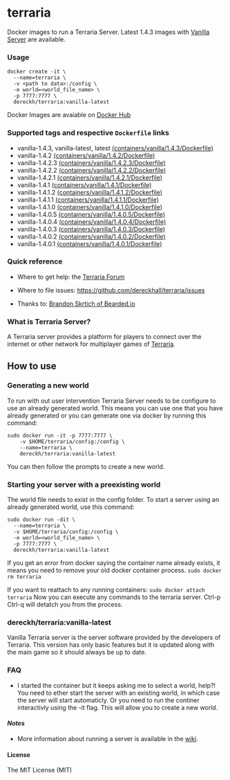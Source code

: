 # terraria

Docker images to run a Terraria Server. Latest 1.4.3 images with [Vanilla Server](https://terraria.gamepedia.com/Server) are available.

### Usage
```
docker create -it \
  --name=terraria \
  -v <path to data>:/config \
  -e world=<world_file_name> \
  -p 7777:7777 \
  dereckh/terraria:vanilla-latest
```

Docker Images are avaiable on [Docker Hub](https://hub.docker.com/repository/docker/dereckh/terraria)

### Supported tags and respective `Dockerfile` links
* vanilla-1.4.3, vanilla-latest, latest [(containers/vanilla/1.4.3/Dockerfile)](https://github.com/dereckhall/terraria/blob/master/containers/vanilla/1.4.3/Dockerfile)
* vanilla-1.4.2 [(containers/vanilla/1.4.2/Dockerfile)](https://github.com/dereckhall/terraria/blob/master/containers/vanilla/1.4.2/Dockerfile)
* vanilla-1.4.2.3 [(containers/vanilla/1.4.2.3/Dockerfile)](https://github.com/dereckhall/terraria/blob/master/containers/vanilla/1.4.2.3/Dockerfile)
* vanilla-1.4.2.2 [(containers/vanilla/1.4.2.2/Dockerfile)](https://github.com/dereckhall/terraria/blob/master/containers/vanilla/1.4.2.2/Dockerfile)
* vanilla-1.4.2.1 [(containers/vanilla/1.4.2.1/Dockerfile)](https://github.com/dereckhall/terraria/blob/master/containers/vanilla/1.4.2.1/Dockerfile)
* vanilla-1.4.1 [(containers/vanilla/1.4.1/Dockerfile)](https://github.com/dereckhall/terraria/blob/master/containers/vanilla/1.4.1/Dockerfile)
* vanilla-1.4.1.2 [(containers/vanilla/1.4.1.2/Dockerfile)](https://github.com/dereckhall/terraria/blob/master/containers/vanilla/1.4.1.2/Dockerfile)
* vanilla-1.4.1.1 [(containers/vanilla/1.4.1.1/Dockerfile)](https://github.com/dereckhall/terraria/blob/master/containers/vanilla/1.4.1.1/Dockerfile)
* vanilla-1.4.1.0 [(containers/vanilla/1.4.1.0/Dockerfile)](https://github.com/dereckhall/terraria/blob/master/containers/vanilla/1.4.1.0/Dockerfile)
* vanilla-1.4.0.5 [(containers/vanilla/1.4.0.5/Dockerfile)](https://github.com/dereckhall/terraria/blob/master/containers/vanilla/1.4.0.5/Dockerfile)
* vanilla-1.4.0.4 [(containers/vanilla/1.4.0.4/Dockerfile)](https://github.com/dereckhall/terraria/blob/master/containers/vanilla/1.4.0.4/Dockerfile)
* vanilla-1.4.0.3 [(containers/vanilla/1.4.0.3/Dockerfile)](https://github.com/dereckhall/terraria/blob/master/containers/vanilla/1.4.0.3/Dockerfile)
* vanilla-1.4.0.2 [(containers/vanilla/1.4.0.2/Dockerfile)](https://github.com/dereckhall/terraria/blob/master/containers/vanilla/1.4.0.2/Dockerfile)
* vanilla-1.4.0.1 [(containers/vanilla/1.4.0.1/Dockerfile)](https://github.com/dereckhall/terraria/blob/master/containers/vanilla/1.4.0.1/Dockerfile)

### Quick reference
- Where to get help:
the [Terraria Forum](https://forums.terraria.org/index.php?forums/)

- Where to file issues:
https://github.com/dereckhall/terraria/issues

- Thanks to:
[Brandon Skrtich of Bearded.io](https://www.bearded.io/#footer)

### What is Terraria Server?
A Terraria server provides a platform for players to connect over the internet or other network for multiplayer games of [Terraria](https://terraria.org/).

## How to use

### Generating a new world
To run with out user intervention Terraria Server needs to be configure to use an already generated world. This means you can use one that you have already generated or you can generate one via docker by running this command:
```
sudo docker run -it -p 7777:7777 \
    -v $HOME/terraria/config:/config \
    --name=terraria \
    dereckh/terraria:vanilla-latest
```
You can then follow the prompts to create a new world.

### Starting your server with a preexisting world
The world file needs to exist in the config folder.
To start a server using an already generated world, use this command:
```
sudo docker run -dit \
  --name=terraria \
  -v $HOME/terraria/config:/config \
  -e world=<world_file_name> \
  -p 7777:7777 \
  dereckh/terraria:vanilla-latest
```

If you get an error from docker saying the container name already exists, it means you need to remove your old docker container process.
`sudo docker rm terraria`

If you want to reattach to any running containers:
`sudo docker attach terraria`
Now you can execute any commands to the terraria server. Ctrl-p Ctrl-q will detatch you from the process.

### dereckh/terraria:vanilla-latest
Vanilla Terraria server is the server software provided by the developers of Terraria. This version has only basic features but it is updated along with the main game so it should always be up to date.

### FAQ
- I started the container but it keeps asking me to select a world, help?!
You need to ether start the server with an existing world, in which case the server will start automaticly. Or you need to run the continer interactivly using the -it flag. This will allow you to create a new world.

#### *Notes*
* More information about running a server is available in the [wiki](https://terraria.gamepedia.com/Server).

#### License

The MIT License (MIT)
